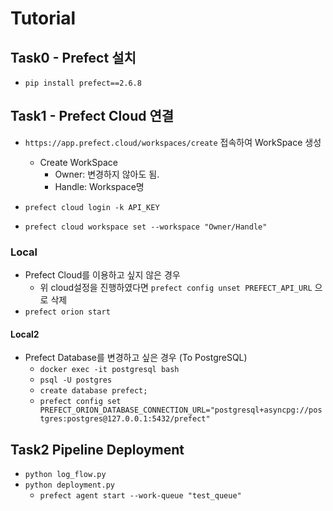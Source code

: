 # Tutorial

## Task0 - Prefect 설치

- `pip install prefect==2.6.8`

## Task1 - Prefect Cloud 연결

- `https://app.prefect.cloud/workspaces/create` 접속하여 WorkSpace 생성
    - Create WorkSpace
      - Owner: 변경하지 않아도 됨.
      - Handle: Workspace명

- `prefect cloud login -k API_KEY`
- `prefect cloud workspace set --workspace "Owner/Handle"`

### Local

- Prefect Cloud를 이용하고 싶지 않은 경우
  - 위 cloud설정을 진행하였다면 `prefect config unset PREFECT_API_URL` 으로 삭제
- `prefect orion start`

#### Local2

- Prefect Database를 변경하고 싶은 경우 (To PostgreSQL)
  - `docker exec -it postgresql bash`
  - `psql -U postgres`
  - `create database prefect;`
  - `prefect config set PREFECT_ORION_DATABASE_CONNECTION_URL="postgresql+asyncpg://postgres:postgres@127.0.0.1:5432/prefect"`

## Task2 Pipeline Deployment

- `python log_flow.py`
- `python deployment.py`
  - `prefect agent start --work-queue "test_queue"`
